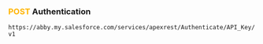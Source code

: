 ### <span style="color:#FFB400">POST</span> Authentication
`https://abby.my.salesforce.com/services/apexrest/Authenticate/API_Key/v1`